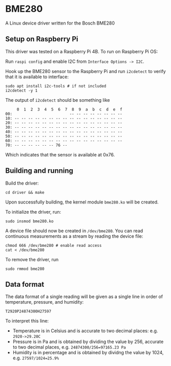 # BME280 

A Linux device driver written for the Bosch BME280 

## Setup on Raspberry Pi

This driver was tested on a Raspberry Pi 4B. To run on Raspberry Pi OS:

Run `raspi config` and enable I2C from `Interface Options -> I2C`.

Hook up the BME280 sensor to the Raspberry Pi and run `i2cdetect` to verify
that it is available to interface:
```
sudo apt install i2c-tools # if not included
i2cdetect -y 1
```

The output of `i2cdetect` should be something like
```
     0  1  2  3  4  5  6  7  8  9  a  b  c  d  e  f
00:                         -- -- -- -- -- -- -- -- 
10: -- -- -- -- -- -- -- -- -- -- -- -- -- -- -- -- 
20: -- -- -- -- -- -- -- -- -- -- -- -- -- -- -- -- 
30: -- -- -- -- -- -- -- -- -- -- -- -- -- -- -- -- 
40: -- -- -- -- -- -- -- -- -- -- -- -- -- -- -- -- 
50: -- -- -- -- -- -- -- -- -- -- -- -- -- -- -- -- 
60: -- -- -- -- -- -- -- -- -- -- -- -- -- -- -- -- 
70: -- -- -- -- -- -- 76 --                         
```
Which indicates that the sensor is available at 0x76.

## Building and running

Build the driver:
```
cd driver && make
```

Upon successfully building, the kernel module `bme280.ko` will be created.

To initialize the driver, run:
```
sudo insmod bme280.ko
```

A device file should now be created in `/dev/bme280`. You can read continuous measurements
as a stream by reading the device file: 
```
chmod 666 /dev/bme280 # enable read access
cat < /dev/bme280
```

To remove the driver, run 
```
sudo rmmod bme280
```

## Data format
The data format of a single reading will be given as a single line in order of temperature, pressure, and
humidity:
```
T2920P24874300H27597
```

To interpret this line:
- Temperature is in Celsius and is accurate to two decimal places: e.g.
  `2920->29.20C`
- Pressure is in Pa and is obtained by dividing the value by 256, accurate to
  two decimal places, e.g. `24874300/256=97165.23 Pa`
- Humidity is in percentage and is obtained by dividng the value by 1024, e.g.
  `27597/1024=25.9%`


